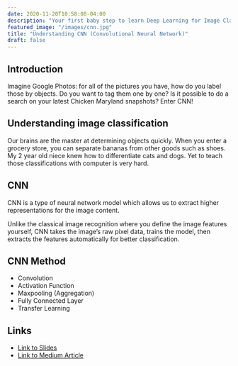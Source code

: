 ```yaml
---
date: 2020-11-20T10:58:08-04:00
description: "Your first baby step to learn Deep Learning for Image Classification"
featured_image: "/images/cnn.jpg"
title: "Understanding CNN (Convolutional Neural Network)"
draft: false
---
```


## Introduction
Imagine Google Photos: for all of the pictures you have, how do you label those by objects. Do you want to tag them one by one? Is it possible to do a search on your latest Chicken Maryland snapshots? Enter CNN!

## Understanding image classification
Our brains are the master at determining objects quickly. When you enter a grocery store, you can separate bananas from other goods such as shoes. My 2 year old niece knew how to differentiate cats and dogs.
Yet to teach those classifications with computer is very hard.

## CNN
CNN is a type of neural network model which allows us to extract higher representations for the image content. 

Unlike the classical image recognition where you define the image features yourself, CNN takes the image’s raw pixel data, trains the model, then extracts the features automatically for better classification.

## CNN Method
* Convolution
* Activation Function
* Maxpooling (Aggregation)
* Fully Connected Layer
* Transfer Learning

## Links
* [Link to Slides](https://www.slideshare.net/vincenttatan/dssg-talk-cnn-intro)
* [Link to Medium Article](https://towardsdatascience.com/understanding-cnn-convolutional-neural-network-69fd626ee7d4)
